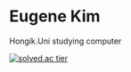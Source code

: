 # Eugene Kim

Hongik.Uni
studying computer 


[![solved.ac tier](http://mazassumnida.wtf/api/generate_badge?boj=gene028)](https://solved.ac/gene028)

